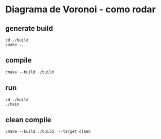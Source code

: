 # Diagrama de Voronoi - como rodar

## generate build
```
cd ./build
cmake ..
```
## compile
``` 
cmake --build ./build
```
## run
```
cd ./build
./main
```


## clean compile
```
cmake --build ./build  --target clean
```